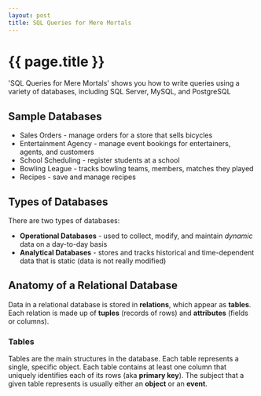 ```yaml
---
layout: post
title: SQL Queries for Mere Mortals 
---
```



# {{ page.title }}

'SQL Queries for Mere Mortals' shows you how to write queries using a variety of databases, 
including SQL Server, MySQL, and PostgreSQL

## Sample Databases

* Sales Orders - manage orders for a store that sells bicycles
* Entertainment Agency - manage event bookings for entertainers, agents, and customers
* School Scheduling - register students at a school
* Bowling League - tracks bowling teams, members, matches they played
* Recipes - save and manage recipes

## Types of Databases

There are two types of databases:

* __Operational Databases__ - used to collect, modify, and maintain _dynamic_ data on a day-to-day basis
* __Analytical Databases__ - stores and tracks historical and time-dependent data that is static (data is not really modified)

## Anatomy of a Relational Database

Data in a relational database is stored in __relations__, which appear as __tables__. 
Each relation is made up of __tuples__ (records of rows) and __attributes__ (fields or columns).

### Tables

Tables are the main structures in the database. Each table represents a single, specific object.
Each table contains at least one column that uniquely identifies each of its rows (aka __primary key__).
The subject that a given table represents is usually either an __object__ or an __event__.


